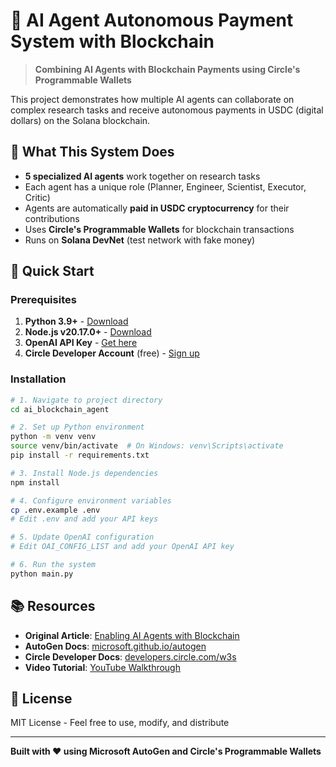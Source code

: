 # 🤖 AI Agent Autonomous Payment System with Blockchain

> **Combining AI Agents with Blockchain Payments using Circle's Programmable Wallets**

This project demonstrates how multiple AI agents can collaborate on complex research tasks and receive autonomous payments in USDC (digital dollars) on the Solana blockchain.

## 🌟 What This System Does

- **5 specialized AI agents** work together on research tasks
- Each agent has a unique role (Planner, Engineer, Scientist, Executor, Critic)
- Agents are automatically **paid in USDC cryptocurrency** for their contributions
- Uses **Circle's Programmable Wallets** for blockchain transactions
- Runs on **Solana DevNet** (test network with fake money)

## 🚀 Quick Start

### Prerequisites

1. **Python 3.9+** - [Download](https://www.python.org/downloads/)
2. **Node.js v20.17.0+** - [Download](https://nodejs.org/)
3. **OpenAI API Key** - [Get here](https://platform.openai.com/api-keys)
4. **Circle Developer Account** (free) - [Sign up](https://console.circle.com/)

### Installation

```bash
# 1. Navigate to project directory
cd ai_blockchain_agent

# 2. Set up Python environment
python -m venv venv
source venv/bin/activate  # On Windows: venv\Scripts\activate
pip install -r requirements.txt

# 3. Install Node.js dependencies
npm install

# 4. Configure environment variables
cp .env.example .env
# Edit .env and add your API keys

# 5. Update OpenAI configuration
# Edit OAI_CONFIG_LIST and add your OpenAI API key

# 6. Run the system
python main.py
```

## 📚 Resources

- **Original Article**: [Enabling AI Agents with Blockchain](https://www.circle.com/blog/enabling-ai-agents-with-blockchain)
- **AutoGen Docs**: [microsoft.github.io/autogen](https://microsoft.github.io/autogen/)
- **Circle Developer Docs**: [developers.circle.com/w3s](https://developers.circle.com/w3s/docs)
- **Video Tutorial**: [YouTube Walkthrough](https://youtu.be/YxXrU0I6vT0)

## 📄 License

MIT License - Feel free to use, modify, and distribute

---

**Built with ❤️ using Microsoft AutoGen and Circle's Programmable Wallets**
